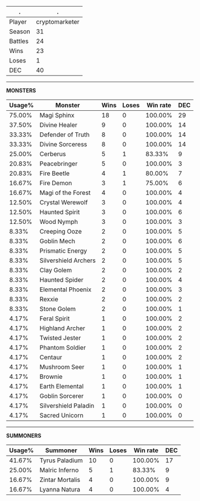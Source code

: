 .|.
|-|-
Player|cryptomarketer
Season|31
Battles|24
Wins|23
Loses|1
DEC|40

---
**MONSTERS**

Usage%|Monster|Wins|Loses|Win rate|DEC|
-|-|-|-|-|-|
75.00%|Magi Sphinx|18|0|100.00%|29|
37.50%|Divine Healer|9|0|100.00%|14|
33.33%|Defender of Truth|8|0|100.00%|14|
33.33%|Divine Sorceress|8|0|100.00%|14|
25.00%|Cerberus|5|1|83.33%|9|
20.83%|Peacebringer|5|0|100.00%|3|
20.83%|Fire Beetle|4|1|80.00%|7|
16.67%|Fire Demon|3|1|75.00%|6|
16.67%|Magi of the Forest|4|0|100.00%|4|
12.50%|Crystal Werewolf|3|0|100.00%|4|
12.50%|Haunted Spirit|3|0|100.00%|6|
12.50%|Wood Nymph|3|0|100.00%|3|
8.33%|Creeping Ooze|2|0|100.00%|5|
8.33%|Goblin Mech|2|0|100.00%|6|
8.33%|Prismatic Energy|2|0|100.00%|5|
8.33%|Silvershield Archers|2|0|100.00%|5|
8.33%|Clay Golem|2|0|100.00%|2|
8.33%|Haunted Spider|2|0|100.00%|4|
8.33%|Elemental Phoenix|2|0|100.00%|3|
8.33%|Rexxie|2|0|100.00%|2|
8.33%|Stone Golem|2|0|100.00%|1|
4.17%|Feral Spirit|1|0|100.00%|2|
4.17%|Highland Archer|1|0|100.00%|2|
4.17%|Twisted Jester|1|0|100.00%|2|
4.17%|Phantom Soldier|1|0|100.00%|2|
4.17%|Centaur|1|0|100.00%|2|
4.17%|Mushroom Seer|1|0|100.00%|1|
4.17%|Brownie|1|0|100.00%|1|
4.17%|Earth Elemental|1|0|100.00%|1|
4.17%|Goblin Sorcerer|1|0|100.00%|0|
4.17%|Silvershield Paladin|1|0|100.00%|0|
4.17%|Sacred Unicorn|1|0|100.00%|0|

---
**SUMMONERS**

Usage%|Summoner|Wins|Loses|Win rate|DEC|
-|-|-|-|-|-|
41.67%|Tyrus Paladium|10|0|100.00%|17|
25.00%|Malric Inferno|5|1|83.33%|9|
16.67%|Zintar Mortalis|4|0|100.00%|9|
16.67%|Lyanna Natura|4|0|100.00%|4|
